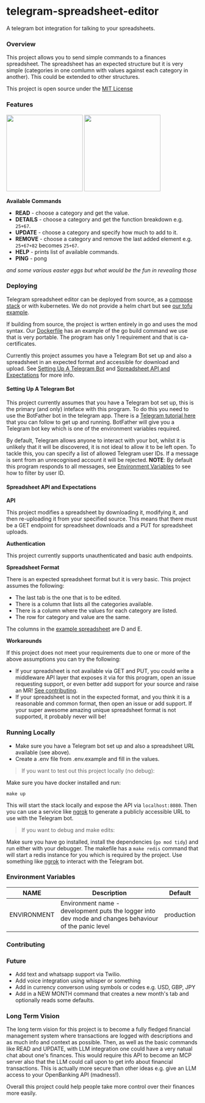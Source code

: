 # telegram-spreadsheet-editor

A telegram bot integration for talking to your spreadsheets.

### Overview

This project allows you to send simple commands to a finances spreadsheet. The spreadsheet has an expected structure but it is very simple (categories in one comlumn with values against each category in another). This could be extended to other structures.

This project is open source under the [MIT License](LICENSE)

### Features

<p float="left">
    <img src="read_pt1.png" width="200" />
    <img src="read_pt2.png" width="200" />
</p>

**Available Commands**

- **READ** - choose a category and get the value.
- **DETAILS** - choose a category and get the function breakdown e.g. `25+67`.
- **UPDATE** - choose a category and specify how much to add to it.
- **REMOVE** - choose a category and remove the last added element e.g. `25+67+82` becomes `25+67`.
- **HELP** - prints list of available commands.
- **PING** - pong

*and some various easter eggs but what would be the fun in revealing those*

### Deploying

Telegram spreadsheet editor can be deployed from source, as a [compose stack](docker-compose.yml) or with kubernetes. We do not provide a helm chart but see [our tofu example](k3s_example.tf).

If building from source, the project is wrtten entirely in go and uses the mod syntax. Our [Dockerfile](Dockerfile) has an example of the go build command we use that is very portable. The program has only 1 requirement and that is ca-certificates.

Currently this project assumes you have a Telegram Bot set up and also a spreadsheet in an expected format and accessible for download and upload. See [Setting Up A Telegram Bot](#setting-up-a-telegram-bot) and [Spreadsheet API and Expectations](#spredsheet-api-and-expectations) for more info.

#### Setting Up A Telegram Bot

This project currently assumes that you have a Telegram bot set up, this is the primary (and only) inteface with this program. To do this you need to use the BotFather bot in the telegram app. There is a [Telegram tutorial here](https://core.telegram.org/bots/tutorial) that you can follow to get up and running. BotFather will give you a Telegram bot key which is one of the environment variables required.

By default, Telegram allows anyone to interact with your bot, whilst it is unlikely that it will be discovered, it is not ideal to allow it to be left open. To tackle this, you can specify a list of allowed Telegram user IDs. If a message is sent from an unrecognised account it will be rejected. **NOTE**: By default this program responds to all messages, see [Environment Variables](#environment-variables) to see how to filter by user ID.

#### Spreadsheet API and Expectations

**API**

This project modifies a spreadsheet by downloading it, modifying it, and then re-uploading it from your specified source. This means that there must be a GET endpoint for spreadsheet downloads and a PUT for spreadsheet uploads.

**Authentication**

This project currently supports unauthenticated and basic auth endpoints.

**Spreadsheet Format**

There is an expected spreadsheet format but it is very basic. This project assumes the following:

- The last tab is the one that is to be edited.
- There is a column that lists all the categories available.
- There is a column where the values for each category are listed.
- The row for category and value are the same.

The columns in the [example spreadsheet](Example.xlsx) are D and E.

**Workarounds**

If this project does not meet your requirements due to one or more of the above assumptions you can try the following:

- If your spreadsheet is not available via GET and PUT, you could write a middleware API layer that exposes it via for this program, open an issue requesting support, or even better add support for your source and raise an MR! [See contributing](#contributing).
- If your spreadsheet is not in the expected format, and you think it is a reasonable and common format, then open an issue or add support. If your super awesome amazing unique spreadsheet format is not supported, it probably never will be!

### Running Locally

- Make sure you have a Telegram bot set up and also a spreadsheet URL available (see above).
- Create a .env file from .env.example and fill in the values.

> If you want to test out this project locally (no debug):

Make sure you have docker installed and run:

```shell
make up
```

This will start the stack locally and expose the API via `localhost:8080`. Then you can use a service like [ngrok](https://ngrok.com/) to generate a publicly accessible URL to use with the Telegram bot.

> If you want to debug and make edits:

Make sure you have go installed, install the dependencies (`go mod tidy`) and run either with your debugger. The makefile has a `make redis` command that will start a redis instance for you which is required by the project. Use something like [ngrok](https://ngrok.com/) to interact with the Telegram bot.

### Environment Variables

| NAME | Description | Default |
|------|-------------|---------|
| ENVIRONMENT | Environment name - development puts the logger into dev mode and changes behaviour of the panic level | production |

### Contributing

### Future

- Add text and whatsapp support via Twilio.
- Add voice integration using whisper or something
- Add in currency converson using symbols or codes e.g. USD, GBP, JPY
- Add in a NEW MONTH command that creates a new month's tab and optionally reads some defaults.

### Long Term Vision

The long term vision for this project is to become a fully fledged financial management system where transactions are logged with descriptions and as much info and context as possible. Then, as well as the basic commands like READ and UPDATE, with LLM integration one could have a very natual chat about one's finances. This would require this API to become an MCP server also that the LLM could call upon to get info about financial transactions. This is actually more secure than other ideas e.g. give an LLM access to your OpenBanking API (madness!).

Overall this project could help people take more control over their finances more easily.
